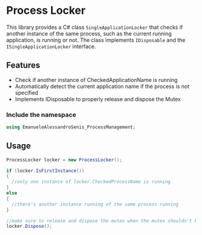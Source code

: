 # Process Locker

This library provides a C# class `SingleApplicationLocker` that checks if another instance of the same process, such as the current running application, is running or not.
The class implements `IDisposable` and the `ISingleApplicationLocker` interface.

## Features

- Check if another instance of CheckedApplicationName is running
- Automatically detect the current application name if the process is not specified 
- Implements IDisposable to properly release and dispose the Mutex

### Include the namespace
```csharp
using EmanueleAlessandroSenis_ProcessManagement;
```

## Usage

 ```csharp
ProcessLocker locker = new ProcessLocker();

if (locker.IsFirstInstance())
{
   //only one instance of locker.CheckedProcessName is running
}
else
{
   //there's another instance running of the same process running
}

//make sure to release and dispose the mutex when the mutex shouldn't hold ownership of the process
locker.Dispose();
 ```
